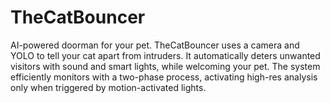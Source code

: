 # TheCatBouncer
AI-powered doorman for your pet. TheCatBouncer uses a camera and YOLO to tell your cat apart from intruders. It automatically deters unwanted visitors with sound and smart lights, while welcoming your pet. The system efficiently monitors with a two-phase process, activating high-res analysis only when triggered by motion-activated lights.
